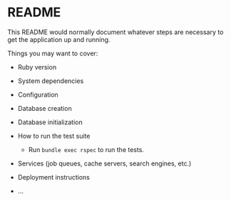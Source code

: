 # README

This README would normally document whatever steps are necessary to get the
application up and running.

Things you may want to cover:

* Ruby version

* System dependencies

* Configuration

* Database creation

* Database initialization

* How to run the test suite
  * Run `bundle exec rspec` to run the tests.

* Services (job queues, cache servers, search engines, etc.)

* Deployment instructions

* ...
